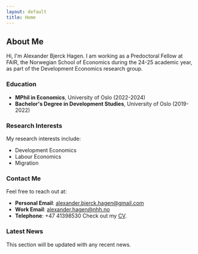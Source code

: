 ```yaml
---
layout: default
title: Home
---
```


## About Me

Hi, I'm Alexander Bjerck Hagen. I am working as a Predoctoral Fellow at FAIR, the Norwegian School of Economics during the 24-25 academic year, as part of the Development Economics research group.

### Education
- **MPhil in Economics**, University of Oslo (2022-2024)
- **Bachelor's Degree in Development Studies**, University of Oslo (2019-2022)

### Research Interests
My research interests include:
- Development Economics
- Labour Economics
- Migration

### Contact Me
Feel free to reach out at:
- **Personal Email**: alexander.bjerck.hagen@gmail.com
- **Work Email**: alexander.hagen@nhh.no
- **Telephone**: +47 41398530
Check out my [CV](cv.pdf).

### Latest News
This section will be updated with any recent news.
